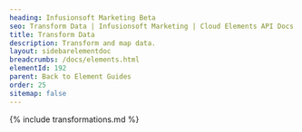 ```yaml
---
heading: Infusionsoft Marketing Beta
seo: Transform Data | Infusionsoft Marketing | Cloud Elements API Docs
title: Transform Data
description: Transform and map data.
layout: sidebarelementdoc
breadcrumbs: /docs/elements.html
elementId: 192
parent: Back to Element Guides
order: 25
sitemap: false
---
```


{% include transformations.md %}

